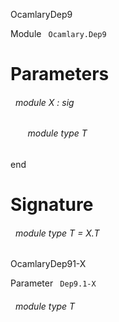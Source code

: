 OcamlaryDep9

 Module `` Ocamlary.Dep9`` 

# Parameters


<a id="argument-1-X"></a>
###### &nbsp; module X : sig

<a id="module-type-T"></a>
###### &nbsp; &nbsp; &nbsp; &nbsp;module type T


end




# Signature


<a id="module-type-T"></a>
###### &nbsp; module type T = X.T


OcamlaryDep91-X

 Parameter `` Dep9.1-X`` 
<a id="module-type-T"></a>
###### &nbsp; module type T


